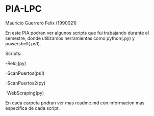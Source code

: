 # PIA-LPC

Mauricio Guerrero Felix (1990021)

En este PIA podran ver algunos scripts que fui trabajando durante el semestre, donde utilizamos herramientas como python(.py) y powershell(.ps1).

Scripts:

-Reloj(py)

-ScanPuertos(ps1)

-ScanPuertos2(py)

-WebScraping(py)

En cada carpeta podran ver mas readme.md con informacion mas especifica de cada script.


